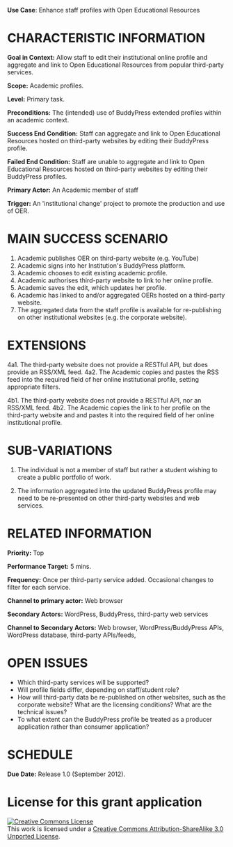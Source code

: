**Use Case**: Enhance staff profiles with Open Educational Resources

# CHARACTERISTIC INFORMATION

**Goal in Context:** Allow staff to edit their institutional online profile and aggregate and link to Open Educational Resources from popular third-party services.

**Scope:** Academic profiles.

**Level:** Primary task.

**Preconditions:** The (intended) use of BuddyPress extended profiles within an academic context.

**Success End Condition:** Staff can aggregate and link to Open Educational Resources hosted on third-party websites by editing their BuddyPress profile.

**Failed End Condition:** Staff are unable to aggregate and link to Open Educational Resources hosted on third-party websites by editing their BuddyPress profiles.

**Primary Actor:** An Academic member of staff

**Trigger:** An 'institutional change' project to promote the production and use of OER.

# MAIN SUCCESS SCENARIO

1. Academic publishes OER on third-party website (e.g. YouTube)
2. Academic signs into her Institution's BuddyPress platform.
3. Academic chooses to edit existing academic profile.
4. Academic authorises third-party website to link to her online profile.
5. Academic saves the edit, which updates her profile.
6. Academic has linked to and/or aggregated OERs hosted on a third-party website.
7. The aggregated data from the staff profile is available for re-publishing on other institutional websites (e.g. the corporate website).

# EXTENSIONS

4a1. The third-party website does not provide a RESTful API, but does provide an RSS/XML feed.
4a2. The Academic copies and pastes the RSS feed into the required field of her online institutional profile, setting appropriate filters.

4b1. The third-party website does not provide a RESTful API, nor an RSS/XML feed.
4b2. The Academic copies the link to her profile on the third-party website and and pastes it into the required field of her online institutional profile.

# SUB-VARIATIONS

1. The individual is not a member of staff but rather a student wishing to create a public portfolio of work.

7. The information aggregated into the updated BuddyPress profile may need to be re-presented on other third-party websites and web services. 

# RELATED INFORMATION

**Priority:** Top

**Performance Target:** 5 mins.

**Frequency:** Once per third-party service added. Occasional changes to filter for each service.

**Channel to primary actor:** Web browser

**Secondary Actors:** WordPress, BuddyPress, third-party web services

**Channel to Secondary Actors:** Web browser, WordPress/BuddyPress APIs, WordPress database, third-party APIs/feeds, 

# OPEN ISSUES

* Which third-party services will be supported?
* Will profile fields differ, depending on staff/student role?
* How will third-party data be re-published on other websites, such as the corporate website? What are the licensing conditions? What are the technical issues?
* To what extent can the BuddyPress profile be treated as a producer application rather than consumer application?

# SCHEDULE

**Due Date:** Release 1.0 (September 2012).

# License for this grant application

<a rel="license" href="http://creativecommons.org/licenses/by-sa/3.0/"><img alt="Creative Commons License" style="border-width:0" src="http://i.creativecommons.org/l/by-sa/3.0/88x31.png" /></a><br />This work is licensed under a <a rel="license" href="http://creativecommons.org/licenses/by-sa/3.0/">Creative Commons Attribution-ShareAlike 3.0 Unported License</a>.